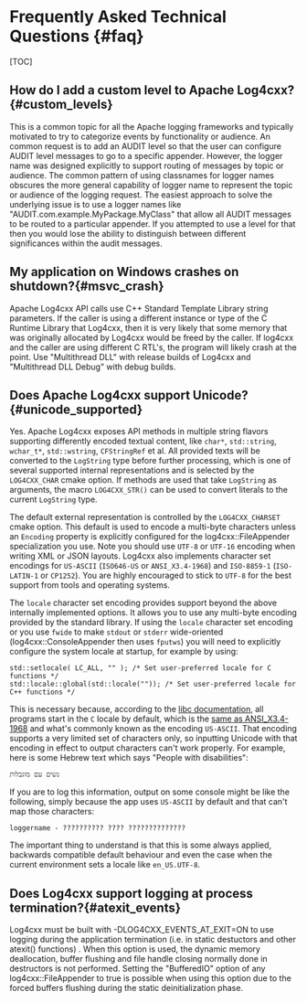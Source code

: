 Frequently Asked Technical Questions {#faq}
===
<!--
 Note: License header cannot be first, as doxygen does not generate
 cleanly if it before the '==='
-->
<!--
 Licensed to the Apache Software Foundation (ASF) under one or more
 contributor license agreements.  See the NOTICE file distributed with
 this work for additional information regarding copyright ownership.
 The ASF licenses this file to You under the Apache License, Version 2.0
 (the "License"); you may not use this file except in compliance with
 the License.  You may obtain a copy of the License at

	http://www.apache.org/licenses/LICENSE-2.0

 Unless required by applicable law or agreed to in writing, software
 distributed under the License is distributed on an "AS IS" BASIS,
 WITHOUT WARRANTIES OR CONDITIONS OF ANY KIND, either express or implied.
 See the License for the specific language governing permissions and
 limitations under the License.
-->
[TOC]

## How do I add a custom level to Apache Log4cxx?{#custom_levels}

This is a common topic for all the Apache logging frameworks and typically motivated to try to
categorize events by functionality or audience.  An common request is to add an AUDIT level so that
the user can configure AUDIT level messages to go to a specific appender. However, the logger name
was designed explicitly to support routing of messages by topic or audience. The common pattern of
using classnames for logger names obscures the more general capability of logger name to represent
the topic or audience of the logging request. The easiest approach to solve the underlying issue is
to use a logger names like "AUDIT.com.example.MyPackage.MyClass" that allow all AUDIT messages to be
routed to a particular appender. If you attempted to use a level for that then you would lose the
ability to distinguish between different significances within the audit messages.

## My application on Windows crashes on shutdown?{#msvc_crash}

Apache Log4cxx API calls use C++ Standard Template Library string parameters. If the caller is using
a different instance or type of the C Runtime Library that Log4cxx, then it is very likely that some
memory that was originally allocated by Log4cxx would be freed by the caller. If log4cxx and the
caller are using different C RTL's, the program will likely crash at the point. Use "Multithread
DLL" with release builds of Log4cxx and "Multithread DLL Debug" with debug builds.

## Does Apache Log4cxx support Unicode?{#unicode_supported}

Yes. Apache Log4cxx exposes API methods in multiple string flavors supporting differently encoded
textual content, like `char*`, `std::string`, `wchar_t*`, `std::wstring`, `CFStringRef` et al. All
provided texts will be converted to the `LogString` type before further processing, which is one of
several supported internal representations and is selected by the `LOG4CXX_CHAR` cmake option. If methods are
used that take `LogString` as arguments, the macro `LOG4CXX_STR()` can be used to convert literals
to the current `LogString` type. 

The default external representation is controlled by the `LOG4CXX_CHARSET` cmake option.
This default is used to encode a multi-byte characters
unless an `Encoding` property is explicitly configured
for the log4cxx::FileAppender specialization you use.
Note you should use `UTF-8` or `UTF-16` encoding when writing XML or JSON layouts.
Log4cxx also implements character set encodings for `US-ASCII` (`ISO646-US` or `ANSI_X3.4-1968`)
and `ISO-8859-1` (`ISO-LATIN-1` or `CP1252`).
You are highly encouraged to stick to `UTF-8` for the best support from tools and operating systems.

The `locale` character set encoding provides support beyond the above internally implemented options.
It allows you to use any multi-byte encoding provided by the standard library.
If using the `locale` character set encoding or
you use `fwide` to make `stdout` or `stderr` wide-oriented (log4cxx::ConsoleAppender then uses `fputws`)
you will need to explicitly configure the system locale at startup,
for example by using:

```
std::setlocale( LC_ALL, "" ); /* Set user-preferred locale for C functions */
std::locale::global(std::locale("")); /* Set user-preferred locale for C++ functions */
```

This is necessary because, according to the [libc documentation](https://www.gnu.org/software/libc/manual/html_node/Setting-the-Locale.html),
all programs start in the `C` locale by default, which is the [same as ANSI_X3.4-1968](https://stackoverflow.com/questions/48743106/whats-ansi-x3-4-1968-encoding)
and what's commonly known as the encoding `US-ASCII`. That encoding supports a very limited set of
characters only, so inputting Unicode with that encoding in effect to output characters can't work
properly. For example, here is some Hebrew text which says "People with disabilities":

	נשים עם מוגבלות

If you are to log this information, output on some console might be like the following, simply
because the app uses `US-ASCII` by default and that can't map those characters:

```
loggername - ?????????? ???? ??????????????
```

The important thing to understand is that this is some always applied, backwards compatible default
behaviour and even the case when the current environment sets a locale like `en_US.UTF-8`.

## Does Log4cxx support logging at process termination?{#atexit_events}

Log4cxx must be built with -DLOG4CXX_EVENTS_AT_EXIT=ON to use logging during the application
termination (i.e. in static destuctors and other atexit() functions) . When this option is used,
the dynamic memory deallocation, buffer flushing and file handle closing normally done in destructors
is not performed. Setting the "BufferedIO" option of any log4cxx::FileAppender to true is possible when using
this option due to the forced buffers flushing during the static deinitialization phase.
